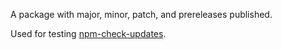 A package with major, minor, patch, and prereleases published.

Used for testing [npm-check-updates](https://github.com/raineorshine/npm-check-updates).